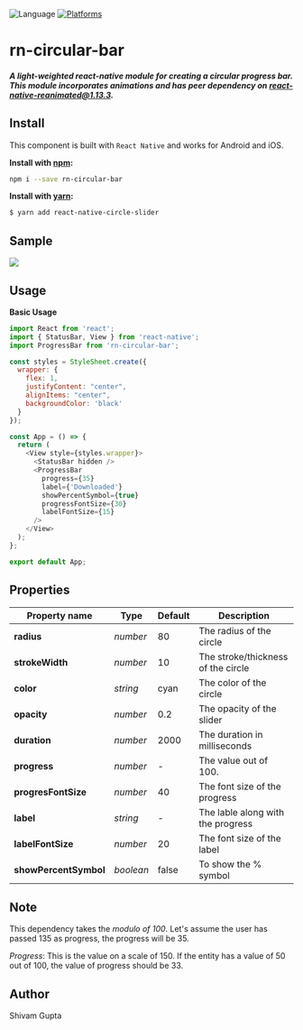 ![Language](https://img.shields.io/badge/language-ES%206-orange.svg)
[![Platforms](https://img.shields.io/badge/platform-iOS%20%7C%20Android-lightgrey.svg)](http://facebook.github.io/react-native/docs/getting-started.html)

# rn-circular-bar

##### A light-weighted react-native module for creating a circular progress bar. This module incorporates animations and has peer dependency on [react-native-reanimated@1.13.3](https://docs.swmansion.com/react-native-reanimated/).

## Install

This component is built with `React Native` and works for Android and iOS.

**Install with [npm](https://www.npmjs.com/):**

```sh
npm i --save rn-circular-bar
```

**Install with [yarn](https://yarnpkg.com):**

```sh
$ yarn add react-native-circle-slider
```

## Sample
<img src="https://media.giphy.com/media/Ymxf8UmgmKhPZKSn8a/giphy.gif?cid=790b7611e94c0c2f1b1a4befb5e4ada1a8bce72c8bfa474a&rid=giphy.gif&ct=g" />


## Usage

**Basic Usage**

```javascript
import React from 'react';
import { StatusBar, View } from 'react-native';
import ProgressBar from 'rn-circular-bar';

const styles = StyleSheet.create({
  wrapper: {
    flex: 1,
    justifyContent: "center",
    alignItems: "center",
    backgroundColor: 'black'
  }
});

const App = () => {
  return (
    <View style={styles.wrapper}>
      <StatusBar hidden />
      <ProgressBar 
        progress={35}
        label={'Downloaded'}
        showPercentSymbol={true}
        progressFontSize={30}
        labelFontSize={15}
      />
    </View>
  );
};

export default App;

```

## Properties

| Property name        | Type       | Default       | Description                           |
| -----------------    | ---------- | ------------- | ------------------------------------- |
| **radius**           | _number_   | 80            | The radius of the circle              |
| **strokeWidth**      | _number_   | 10            | The stroke/thickness of the circle    |
| **color**            | _string_   | cyan          | The color of the circle               |
| **opacity**          | _number_   | 0.2           | The opacity of the slider             |
| **duration**         | _number_   | 2000          | The duration in milliseconds          |
| **progress**         | _number_   | -             | The value out of 100.                 |
| **progresFontSize**  | _number_   | 40            | The font size of the progress         |
| **label**            | _string_   | -             | The lable along with the progress     |
| **labelFontSize**    | _number_   | 20            | The font size of the label            |
| **showPercentSymbol**| _boolean_  | false         | To show the % symbol                  |

## Note
This dependency takes the *modulo of 100*. Let's assume the user has passed 135 as progress, the progress will be 35. 

_Progress_: This is the value on a scale of 150. If the entity has a value of 50 out of 100, the value of progress should be 33. 

## Author

Shivam Gupta
